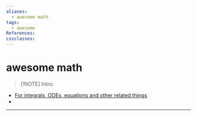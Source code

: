 ```yaml
---
aliases:
  - awesome math
tags:
  - awesome
References:
cssclasses:
---
```

# awesome math
> [!NOTE] Intro: 
> 

- [For integrals, ODEs, equations and other related things](https://mathdf.com/)
- 
***